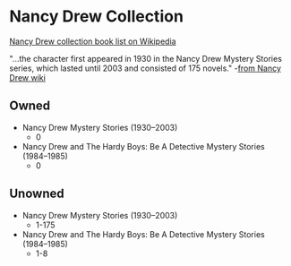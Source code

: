 # Nancy Drew Collection

[Nancy Drew collection book list on Wikipedia](https://en.wikipedia.org/wiki/List_of_Nancy_Drew_books)

"...the character first appeared in 1930 in the Nancy Drew Mystery Stories series, which lasted until 2003 and consisted of 175 novels."
-[from Nancy Drew wiki](https://en.wikipedia.org/wiki/Nancy_Drew)

## Owned

- Nancy Drew Mystery Stories (1930–2003)
  - 0
- Nancy Drew and The Hardy Boys: Be A Detective Mystery Stories (1984–1985)
  - 0

## Unowned

- Nancy Drew Mystery Stories (1930–2003)
  - 1-175
- Nancy Drew and The Hardy Boys: Be A Detective Mystery Stories (1984–1985)
  - 1-8
  
